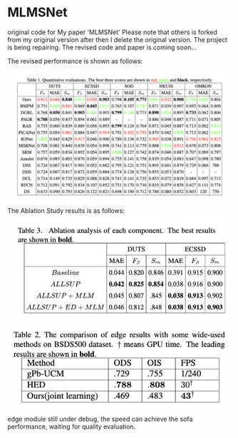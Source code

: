 # MLMSNet
original code for My paper 'MLMSNet'
Please note that others is forked from my original version after then I delete the original version.
The project is being repairing. The revised code and paper is coming soon...

The revised performance is shown as follows:


![image](https://github.com/JosephineRabbit/MLMSNet/blob/master/%E6%88%AA%E5%B1%8F2024-04-04%2021.30.44.png)

The Ablation Study results is as follows:
![image](https://github.com/JosephineRabbit/MLMSNet/blob/master/%E6%88%AA%E5%B1%8F2024-04-04%2021.32.56.png)
![image](https://github.com/JosephineRabbit/MLMSNet/blob/master/%E6%88%AA%E5%B1%8F2024-04-04%2021.41.33.png)
edge module still under debug, the speed can achieve the sofa performance, waiting for quality evaluation.
